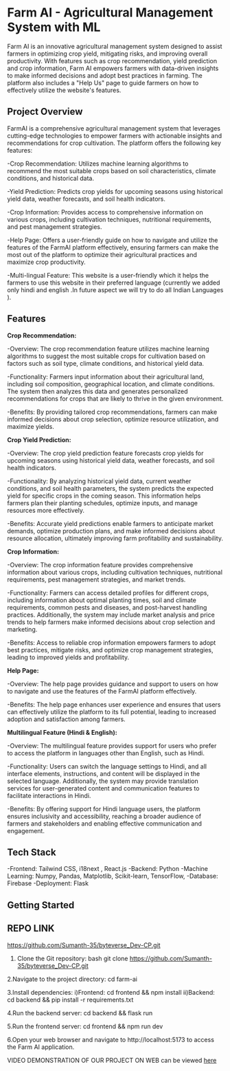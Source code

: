 # Farm AI - Agricultural Management System with ML 

Farm AI is an innovative agricultural management system designed to assist farmers in optimizing crop yield, mitigating risks, and improving overall productivity. With features such as crop recommendation, yield prediction and crop information, Farm AI empowers farmers with data-driven insights to make informed decisions and adopt best practices in farming. The platform also includes a "Help Us" page to guide farmers on how to effectively utilize the website's features.


## Project Overview

FarmAI is a comprehensive agricultural management system that leverages cutting-edge technologies to empower farmers with actionable insights and recommendations for crop cultivation. The platform offers the following key features:

-Crop Recommendation: Utilizes machine learning algorithms to recommend the most suitable crops based on soil characteristics, climate conditions, and historical data.

-Yield Prediction: Predicts crop yields for upcoming seasons using historical yield data, weather forecasts, and soil health indicators.

-Crop Information: Provides access to comprehensive information on various crops, including cultivation techniques, nutritional requirements, and pest management strategies.

-Help Page: Offers a user-friendly guide on how to navigate and utilize the features of the FarmAI platform effectively, ensuring farmers can make the most out of the platform to optimize their agricultural practices and maximize crop productivity.

-Multi-lingual Feature: This website is a user-friendly which it helps the farmers to use this website in their preferred language (currently we added only hindi and english .In future aspect we will try to do all Indian Languages ).

## Features

**Crop Recommendation:**

-Overview: The crop recommendation feature utilizes machine learning algorithms to suggest the most suitable crops for cultivation based on factors such as soil type, climate conditions, and historical yield data.

-Functionality: Farmers input information about their agricultural land, including soil composition, geographical location, and climate conditions. The system then analyzes this data and generates personalized recommendations for crops that are likely to thrive in the given environment.

-Benefits: By providing tailored crop recommendations, farmers can make informed decisions about crop selection, optimize resource utilization, and maximize yields.

**Crop Yield Prediction:**

-Overview: The crop yield prediction feature forecasts crop yields for upcoming seasons using historical yield data, weather forecasts, and soil health indicators.

-Functionality: By analyzing historical yield data, current weather conditions, and soil health parameters, the system predicts the expected yield for specific crops in the coming season. This information helps farmers plan their planting schedules, optimize inputs, and manage resources more effectively.

-Benefits: Accurate yield predictions enable farmers to anticipate market demands, optimize production plans, and make informed decisions about resource allocation, ultimately improving farm profitability and sustainability.

**Crop Information:**

-Overview: The crop information feature provides comprehensive information about various crops, including cultivation techniques, nutritional requirements, pest management strategies, and market trends.

-Functionality: Farmers can access detailed profiles for different crops, including information about optimal planting times, soil and climate requirements, common pests and diseases, and post-harvest handling practices. Additionally, the system may include market analysis and price trends to help farmers make informed decisions about crop selection and marketing.

-Benefits: Access to reliable crop information empowers farmers to adopt best practices, mitigate risks, and optimize crop management strategies, leading to improved yields and profitability.

**Help Page:**

-Overview: The help page provides guidance and support to users on how to navigate and use the features of the FarmAI platform effectively.

-Benefits: The help page enhances user experience and ensures that users can effectively utilize the platform to its full potential, leading to increased adoption and satisfaction among farmers.

**Multilingual Feature (Hindi & English):**

-Overview: The multilingual feature provides support for users who prefer to access the platform in languages other than English, such as Hindi.

-Functionality: Users can switch the language settings to Hindi, and all interface elements, instructions, and content will be displayed in the selected language. Additionally, the system may provide translation services for user-generated content and communication features to facilitate interactions in Hindi.

-Benefits: By offering support for Hindi language users, the platform ensures inclusivity and accessibility, reaching a broader audience of farmers and stakeholders and enabling effective communication and engagement.

## Tech Stack

-Frontend: Tailwind CSS, i18next , React.js
-Backend: Python
-Machine Learning: Numpy, Pandas, Matplotlib, Scikit-learn, TensorFlow, 
-Database: Firebase
-Deployment: Flask

## Getting Started

## REPO LINK
https://github.com/Sumanth-35/byteverse_Dev-CP.git
1. Clone the Git repository:
   bash
   git clone https://github.com/Sumanth-35/byteverse_Dev-CP.git

2.Navigate to the project directory: cd farm-ai

3.Install dependencies:
i)Frontend: cd frontend && npm install
ii)Backend: cd backend && pip install -r requirements.txt

4.Run the backend server: cd backend && flask run

5.Run the frontend server: cd frontend && npm run dev

6.Open your web browser and navigate to http://localhost:5173 to access the Farm AI application.



VIDEO DEMONSTRATION OF OUR PROJECT ON WEB can be viewed [here]()
